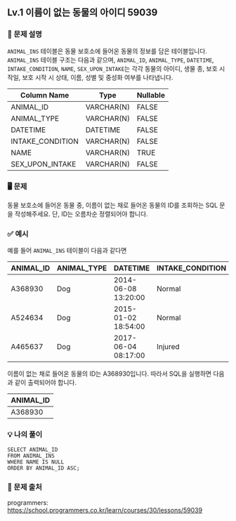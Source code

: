 ## Lv.1 이름이 없는 동물의 아이디 59039

### 👀 문제 설명

`ANIMAL_INS` 테이블은 동물 보호소에 들어온 동물의 정보를 담은 테이블입니다. `ANIMAL_INS` 테이블 구조는 다음과 같으며, `ANIMAL_ID`, `ANIMAL_TYPE`, `DATETIME`, `INTAKE_CONDITION`, `NAME`, `SEX_UPON_INTAKE`는 각각 동물의 아이디, 생물 종, 보호 시작일, 보호 시작 시 상태, 이름, 성별 및 중성화 여부를 나타냅니다.

| Column Name      | Type       | Nullable |
| ---------------- | ---------- | -------- |
| ANIMAL_ID        | VARCHAR(N) | FALSE    |
| ANIMAL_TYPE      | VARCHAR(N) | FALSE    |
| DATETIME         | DATETIME   | FALSE    |
| INTAKE_CONDITION | VARCHAR(N) | FALSE    |
| NAME             | VARCHAR(N) | TRUE     |
| SEX_UPON_INTAKE  | VARCHAR(N) | FALSE    |

### 🖥️ 문제

동물 보호소에 들어온 동물 중, 이름이 없는 채로 들어온 동물의 ID를 조회하는 SQL 문을 작성해주세요. 단, ID는 오름차순 정렬되어야 합니다.

### ✅ 예시

예를 들어 `ANIMAL_INS` 테이블이 다음과 같다면

| ANIMAL_ID | ANIMAL_TYPE | DATETIME            | INTAKE_CONDITION | NAME        | SEX_UPON_INTAKE |
| --------- | ----------- | ------------------- | ---------------- | ----------- | --------------- |
| A368930   | Dog         | 2014-06-08 13:20:00 | Normal           | NULL        | Spayed Female   |
| A524634   | Dog         | 2015-01-02 18:54:00 | Normal           | \*Belle     | Intact Female   |
| A465637   | Dog         | 2017-06-04 08:17:00 | Injured          | \*Commander | Neutered Male   |

이름이 없는 채로 들어온 동물의 ID는 A368930입니다. 따라서 SQL을 실행하면 다음과 같이 출력되어야 합니다.

| ANIMAL_ID |
| --------- |
| A368930   |

### 💡 나의 풀이

```
SELECT ANIMAL_ID
FROM ANIMAL_INS
WHERE NAME IS NULL
ORDER BY ANIMAL_ID ASC;
```

### 🔗 문제 출처

programmers: <https://school.programmers.co.kr/learn/courses/30/lessons/59039>

